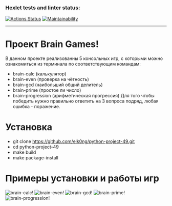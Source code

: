### Hexlet tests and linter status:
[![Actions Status](https://github.com/elk0ng/python-project-49/actions/workflows/hexlet-check.yml/badge.svg)](https://github.com/elk0ng/python-project-49/actions)
[![Maintainability](https://api.codeclimate.com/v1/badges/9e24729cabc2fb7e9a2a/maintainability)](https://api.codeclimate.com/github/elk0ng/python-project-49/maintainability)
_____

# Проект Brain Games!
В данном проекте реализованны 5 консольных игр, с которыми можно ознакомиться из терминала по соответствующим командам: 
- brain-calc (калькулятор) 
- brain-even (проверка на чётность) 
- brain-gcd (наибольший общий делитель)
- brain-prime (простое ли число)
- brain-progression (арифметическая прогрессия)
Для того чтобы победить нужно правильно ответить на 3 вопроса подряд, любая ошибка - поражение.

# Установка 
- git clone https://github.com/elk0ng/python-project-49.git
- cd python-project-49
- make build
- make package-install

# Примеры установки и работы игр
![brain-calc!](https://asciinema.org/a/NzsgPzyZATMQ5ieDKJIp4y8Jw "brain-calc")
![brain-even!](https://asciinema.org/a/hEiAc0fzcvZRWtDsQVn3CUODZ "brain-even")
![brain-gcd!](https://asciinema.org/a/SBjwqJ6tuuQaQhKf7xsC4Afcy "brain-gcd")
![brain-prime!](https://asciinema.org/a/27sg594NugaLXWL2AEIDnys22 "brain-prime")
![brain-progression!](https://asciinema.org/a/B4OG7Xbik35SnR3Azd8kHR2PB "brain-progression")

